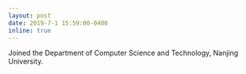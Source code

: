```yaml
---
layout: post
date: 2019-7-1 15:59:00-0400
inline: true
---
```


Joined the Department of Computer Science and Technology, Nanjing University.
